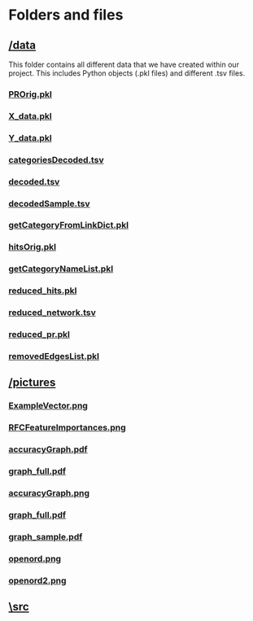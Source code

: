 # Folders and files
## [/data](https://github.com/kettroni/Network-Analysis-Project/tree/master/data)
This folder contains all different data that we have created within our project. This includes Python objects (.pkl files) and different .tsv files.
### [PROrig.pkl](https://github.com/kettroni/Network-Analysis-Project/blob/master/data/PROrig.pkl)

### [X_data.pkl](https://github.com/kettroni/Network-Analysis-Project/blob/master/data/X_data.pkl)

### [Y_data.pkl](https://github.com/kettroni/Network-Analysis-Project/blob/master/data/Y_data.pkl)

### [categoriesDecoded.tsv](https://github.com/kettroni/Network-Analysis-Project/blob/master/data/categoriesDecoded.tsv)

### [decoded.tsv](https://github.com/kettroni/Network-Analysis-Project/blob/master/data/decoded.tsv)

### [decodedSample.tsv](https://github.com/kettroni/Network-Analysis-Project/blob/master/data/decodedSample.tsv)

### [getCategoryFromLinkDict.pkl](https://github.com/kettroni/Network-Analysis-Project/blob/master/data/PROrig.pkl)

### [hitsOrig.pkl](https://github.com/kettroni/Network-Analysis-Project/blob/master/data/hitsOrig.pkl)

### [getCategoryNameList.pkl](https://github.com/kettroni/Network-Analysis-Project/blob/master/data/getCategoryNameList.pkl)

### [reduced_hits.pkl](https://github.com/kettroni/Network-Analysis-Project/blob/master/data/reduced_hits.pkl)

### [reduced_network.tsv](https://github.com/kettroni/Network-Analysis-Project/blob/master/data/reduced_network.tsv)

### [reduced_pr.pkl](https://github.com/kettroni/Network-Analysis-Project/blob/master/data/reduced_pr.pkl)

### [removedEdgesList.pkl](https://github.com/kettroni/Network-Analysis-Project/blob/master/data/removed_edgesList.pkl)


## [/pictures](https://github.com/kettroni/Network-Analysis-Project/tree/master/pictures)

### [ExampleVector.png](https://github.com/kettroni/Network-Analysis-Project/tree/master/pictures/ExampleVector.png)

### [RFCFeatureImportances.png](https://github.com/kettroni/Network-Analysis-Project/tree/master/pictures/RFCFeatureImportances.png)

### [accuracyGraph.pdf](https://github.com/kettroni/Network-Analysis-Project/tree/master/pictures/accuracyGraph.pdf)

### [graph_full.pdf](https://github.com/kettroni/Network-Analysis-Project/tree/master/pictures/graph_full.pdf)

### [accuracyGraph.png](https://github.com/kettroni/Network-Analysis-Project/tree/master/pictures/accuracyGraph.png)

### [graph_full.pdf](https://github.com/kettroni/Network-Analysis-Project/tree/master/pictures/graph_full.pdf)

### [graph_sample.pdf](https://github.com/kettroni/Network-Analysis-Project/tree/master/pictures/graph_sample.pdf)

### [openord.png](https://github.com/kettroni/Network-Analysis-Project/tree/master/pictures/openord.png)

### [openord2.png](https://github.com/kettroni/Network-Analysis-Project/tree/master/pictures/openord2.png)

## [\src](https://github.com/kettroni/Network-Analysis-Project/tree/master/src/)

